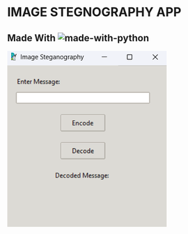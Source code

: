 # IMAGE STEGNOGRAPHY APP

## Made With ![made-with-python](https://img.shields.io/badge/Python-FFD43B?style=for-the-badge&logo=python&logoColor=blue)

![APP Preview Image](images/app.png)
